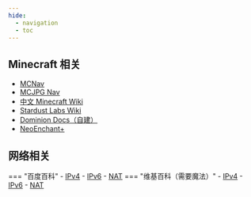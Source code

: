 ```yaml
---
hide:
  - navigation
  - toc
---
```

## Minecraft 相关
- [MCNav](https://www.mcnav.net/)
- [MCJPG Nav](https://mcjpg.org/nav/)
- [中文 Minecraft Wiki](https://zh.minecraft.wiki/)
- [Stardust Labs Wiki](https://stardustlabs.miraheze.org/wiki/Main_page)
- [Dominion Docs（自建）](https://dominion.docs.tacs.top/notes/doc/player/)
- [NeoEnchant+](https://hardels-organization.gitbook.io/voxel)

## 网络相关
=== "百度百科"
    - [IPv4](https://baike.baidu.com/item/IPV4/422599)
    - [IPv6](https://baike.baidu.com/item/IPv6/172297)
    - [NAT](https://baike.baidu.com/item/nat/320024)
=== "维基百科（需要魔法）"
    - [IPv4](https://zh.wikipedia.org/wiki/IPv4)
    - [IPv6](https://zh.wikipedia.org/wiki/IPv6)
    - [NAT](https://zh.wikipedia.org/wiki/%E7%BD%91%E7%BB%9C%E5%9C%B0%E5%9D%80%E8%BD%AC%E6%8D%A2)